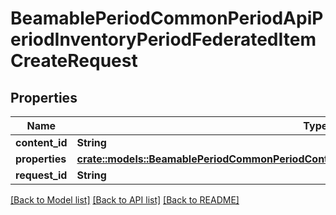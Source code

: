 # BeamablePeriodCommonPeriodApiPeriodInventoryPeriodFederatedItemCreateRequest

## Properties

Name | Type | Description | Notes
------------ | ------------- | ------------- | -------------
**content_id** | **String** |  | 
**properties** | [**crate::models::BeamablePeriodCommonPeriodContentPeriodSerializableDictionaryStringToString**](Beamable.Common.Content.SerializableDictionaryStringToString.md) |  | 
**request_id** | **String** |  | 

[[Back to Model list]](../README.md#documentation-for-models) [[Back to API list]](../README.md#documentation-for-api-endpoints) [[Back to README]](../README.md)


